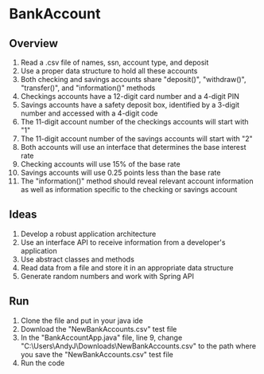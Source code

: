 # BankAccount

## Overview
1. Read a .csv file of names, ssn, account type, and deposit
2. Use a proper data structure to hold all these accounts
3. Both checking and savings accounts share "deposit()", "withdraw()", "transfer()", and "information()" methods
4. Checkings accounts have a 12-digit card number and a 4-digit PIN
5. Savings accounts have a safety deposit box, identified by a 3-digit number and accessed with a 4-digit code
6. The 11-digit account number of the checkings accounts will start with "1"
7. The 11-digit account number of the savings accounts will start with "2"
8. Both accounts will use an interface that determines the base interest rate
9. Checking accounts will use 15% of the base rate
10. Savings accounts will use 0.25 points less than the base rate
11. The "information()" method should reveal relevant account information as well as information specific to the checking or savings account

## Ideas
1. Develop a robust application architecture
2. Use an interface API to receive information from a developer's application
3. Use abstract classes and methods
4. Read data from a file and store it in an appropriate data structure
5. Generate random numbers and work with Spring API

## Run
1. Clone the file and put in your java ide
2. Download the "NewBankAccounts.csv" test file
3. In the "BankAccountApp.java" file, line 9, change "C:\\Users\\AndyJ\\Downloads\\NewBankAccounts.csv" to the path where you save the "NewBankAccounts.csv" test file
4. Run the code
